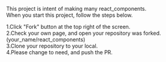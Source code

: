 This project is intent of making many react_components.  
When you start this project, follow the steps below.

1.Click "Fork" button at the top right of the screen.  
2.Check your own page, and open your repository was forked.(your_name/react_components)  
3.Clone your repository to your local.  
4.Please change to need, and push the PR.
